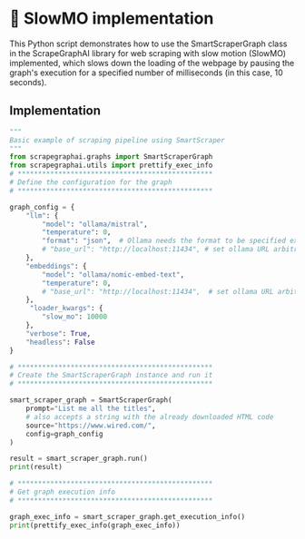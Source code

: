 # 🦂 SlowMO implementation
This Python script demonstrates how to use the SmartScraperGraph class in the ScrapeGraphAI library for web scraping with slow motion (SlowMO) implemented, which slows down the loading of the webpage by pausing the graph's execution for a specified number of milliseconds (in this case, 10 seconds).
## Implementation
```python
""" 
Basic example of scraping pipeline using SmartScraper
"""
from scrapegraphai.graphs import SmartScraperGraph
from scrapegraphai.utils import prettify_exec_info
# ************************************************
# Define the configuration for the graph
# ************************************************

graph_config = {
    "llm": {
        "model": "ollama/mistral",
        "temperature": 0,
        "format": "json",  # Ollama needs the format to be specified explicitly
        # "base_url": "http://localhost:11434", # set ollama URL arbitrarily
    },
    "embeddings": {
        "model": "ollama/nomic-embed-text",
        "temperature": 0,
        # "base_url": "http://localhost:11434",  # set ollama URL arbitrarily
    },
     "loader_kwargs": {
        "slow_mo": 10000
    },
    "verbose": True,
    "headless": False
}

# ************************************************
# Create the SmartScraperGraph instance and run it
# ************************************************

smart_scraper_graph = SmartScraperGraph(
    prompt="List me all the titles",
    # also accepts a string with the already downloaded HTML code
    source="https://www.wired.com/",
    config=graph_config
)

result = smart_scraper_graph.run()
print(result)

# ************************************************
# Get graph execution info
# ************************************************

graph_exec_info = smart_scraper_graph.get_execution_info()
print(prettify_exec_info(graph_exec_info))
```